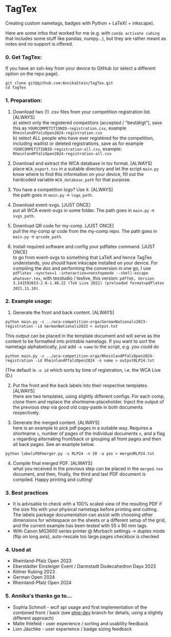 # TagTex
Creating custom nametags, badges with Python + LaTeX( + inkscape).

Here are some infos that worked for me (e.g. with `conda activate cubing` that includes some stuff like pandas, numpy...), but they are rather meant as notes and no support is offered.

### 0. Get TagTex:
If you have an ssh-key from your device to GitHub (or select a different option on the repo page).
```shell
git clone git@github.com:AnnikaStein/TagTex.git
cd TagTex
```

### 1. Preparation:
1. Download two (!) .csv files from your competition registration list. [ALWAYS]  
  a) select only the registered competitors (accepted / "bestätigt"), save this as `YOURCOMPETITIONID-registration.csv`, example `RheinlandPfalzOpen2024-registration.csv`  
  b) select ALL people who have ever registered for the competition, including waitlist or deleted registrations, save as for example `YOURCOMPETITIONID-registration-all.csv`, example: `RheinlandPfalzOpen2024-registration-all.csv`

2. Download and extract the WCA database in tsv format. [ALWAYS]  
  place `WCA_export.tsv` in a suitable directory and let the script `main.py` know where to find this information on your device, fill out the hardcoded variable `WCA_database_path` for that purpose.
  
3. You have a competition logo? Use it.  [ALWAYS]  
  the path goes in `main.py` -> `logo_path`.
  
4. Download event-svgs.  [JUST ONCE]  
  put all WCA event-svgs in some folder. The path goes in `main.py` -> `svgs_path`.
  
5. Download QR code for my-comp.  [JUST ONCE]  
  pull the my-comp qr code from the my-comp repo. The path goes in `main.py` -> `qrcode_path`.
  
6. Install required software and config your pdflatex command.  [JUST ONCE]  
  to go from event-svgs to something that LaTeX and hence TagTex understands, you should have inkscape installed on your device. For compiling the doc and performing the conversion in one go, I use `pdflatex -synctex=1 -interaction=nonstopmode --shell-escape whatever.tex`, with texstudio / texlive, this version: `pdfTeX, Version 3.141592653-2.6-1.40.22 (TeX Live 2021) (preloaded format=pdflatex 2021.11.10)`.

### 2. Example usage:
1. Generate the front and back content. [ALWAYS]  
```shell
python main.py -c ../wca-competition-orga/GermanNationals2023-registration -id GermanNationals2023 > output.txt
```
This output can be placed in the template document and will serve as the content to be formatted into printable nametags.
  If you want to sort the nametags alphabetically, just add `-o name` to the script, e.g. you could do
```shell
python main.py -c ../wca-competition-orga/RheinlandPfalzOpen2024-registration -id RheinlandPfalzOpen2024 -o name > outputRLP24.txt
```
(The default is `-o id` which sorts by time of registration, i.e. the WCA Live ID.)

2. Put the front and the back labels into their respective templates. [ALWAYS]  
  there are two templates, using slightly different configs. For each comp, clone them and replace the shortname-placeholder. Inject the output of the previous step via good old copy-paste in both documents respectively.

3. Generate the merged content. [ALWAYS]  
  here is an example to pick pdf pages in a suitable way. Requires a shortname `s`, number of pages of the individual documents `n`, and a flag `a` regarding alternating front/back or grouping all front pages and then all back pages. See an example below.
```shell
python labelsPDFmerger.py -s RLP24 -n 20 -a yes > mergedRLP24.txt
```
4. Compile final merged PDF. [ALWAYS]  
  what you received in the previous step can be placed in the `merged.tex` document, and then, finally, the third and last PDF document is compiled. Happy printing and cutting!
  
### 3. Best practices
- It is advisable to check with a 100% scaled view of the resulting PDF if the size fits with your physical nametags before printing and cutting. The labels package documentation can assist with choosing other dimensions for whitespace on the sheets or a different setup of the grid, and the current example has been tested with 55 x 90 mm tags.
- With Canon MG3600 series printer @ Morbach settings -> duplex mode (flip on long axis), auto-rescale too large pages checkbox is checked

### 4. Used at
- Rheinland-Pfalz Open 2023
- Eberstädter Einsteiger Event / Darmstadt Dodecahedron Days 2023
- Kölner Kubing 2023
- German Open 2024
- Rheinland-Pfalz Open 2024

### 5. Annika's thanks go to...
- Sophia Schmoll - wcif api usage and first implementation of the combined front / back (see [phie-dev](https://github.com/AnnikaStein/TagTex/tree/phie-dev) branch for details, using a slightly different approach)
- Malte Ihlefeld - user experience / sorting and usability feedback
- Lion Jäschke - user experience / badge sizing feedback
